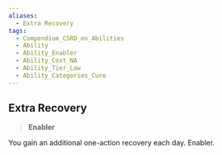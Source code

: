 ```yaml
---
aliases:
  - Extra Recovery
tags:
  - Compendium_CSRD_en_Abilities
  - Ability
  - Ability_Enabler
  - Ability_Cost_NA
  - Ability_Tier_Low
  - Ability_Categories_Cure
---
```

  
    
## Extra Recovery    
>**Enabler**  
    
You gain an additional one-action recovery each day. Enabler.